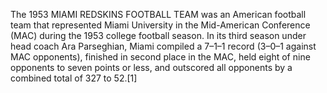 The 1953 MIAMI REDSKINS FOOTBALL TEAM was an American football team that represented Miami University in the Mid-American Conference (MAC) during the 1953 college football season. In its third season under head coach Ara Parseghian, Miami compiled a 7–1–1 record (3–0–1 against MAC opponents), finished in second place in the MAC, held eight of nine opponents to seven points or less, and outscored all opponents by a combined total of 327 to 52.[1]
